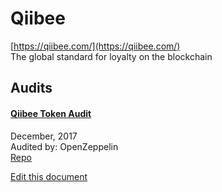 
# Qiibee
  
[https://qiibee.com/](https://qiibee.com/)<br>
The global standard for loyalty on the blockchain


## Audits



#### [Qiibee Token Audit](https://blog.openzeppelin.com/qiibee-token-audit-b19c03262f99/)

December, 2017<br>
Audited by: OpenZeppelin<br>
[Repo](https://github.com/qiibee/qb-presale/tree/d40368c9a7a536572a5bb03cb031d658ccb34f24)
      

  





[Edit this document](https://github.com/ConsenSys/blockchainSecurityDB/blob/master/projects/qiibee.json)